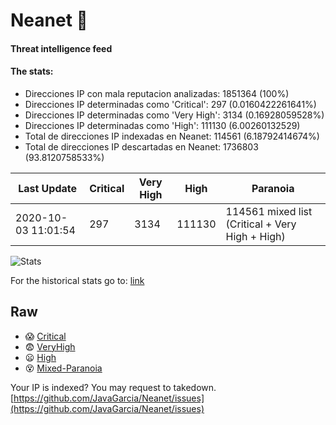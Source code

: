 # Neanet :hocho:
#### Threat intelligence feed
#### The stats:

- Direcciones IP con mala reputacion analizadas: 1851364 (100%)
- Direcciones IP determinadas como 'Critical':  297 (0.0160422261641%)
- Direcciones IP determinadas como 'Very High':  3134 (0.16928059528%)
- Direcciones IP determinadas como 'High':  111130 (6.00260132529)
- Total de direcciones IP indexadas en Neanet:  114561 (6.18792414674%)
- Total de direcciones IP descartadas en Neanet:  1736803 (93.8120758533%)

| Last Update | Critical | Very High | High | Paranoia |
| --- | --- | --- | --- | --- |
| 2020-10-03 11:01:54 | 297 | 3134 | 111130 | 114561 mixed list (Critical + Very High + High)|

![Stats](https://docs.google.com/spreadsheets/d/e/2PACX-1vSnaNMIXVabIpDJjufMlzH7poXnshF3mgd8Is1g9ytUEzVsP5my4Trn8f-xkoLLQ38xpL3HtmUexLo6/pubchart?oid=501124687&format=image)

For the historical stats go to: [link](/stats.csv)
## Raw
- :scream: [Critical](https://raw.githubusercontent.com/JavaGarcia/Neanet/master/blacklists/neanet_critical.txt)
- :fearful: [VeryHigh](https://raw.githubusercontent.com/JavaGarcia/Neanet/master/blacklists/neanet_veryHigh.txtt)
- :frowning: [High](https://raw.githubusercontent.com/JavaGarcia/Neanet/master/blacklists/neanet_high.txt)
- :dizzy_face: [Mixed-Paranoia](https://raw.githubusercontent.com/JavaGarcia/Neanet/master/blacklists/neanet_all.txt)


Your IP is indexed? You may request to takedown. [https://github.com/JavaGarcia/Neanet/issues](https://github.com/JavaGarcia/Neanet/issues)

































































































































































































































































































































































































































































































































































































































































































































































































































































































































































































































































































































































































































